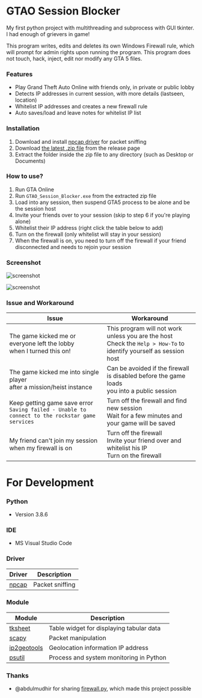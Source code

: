 # GTAO Session Blocker
My first python project with multithreading and subprocess with GUI tkinter.
I had enough of grievers in game!

This program writes, edits and deletes its own Windows Firewall rule, which will prompt for admin rights upon running the program.
This program does not touch, hack, inject, edit nor modify any GTA 5 files. 

### Features
* Play Grand Theft Auto Online with friends only, in private or public lobby
* Detects IP addresses in current session, with more details (lastseen, location)
* Whitelist IP addresses and creates a new firewall rule
* Auto saves/load and leave notes for whitelist IP list

### Installation
1. Download and install [npcap driver](https://nmap.org/npcap/) for packet sniffing
2. Download [the latest .zip file](https://github.com/fscene8/GTAO_Session_Blocker/releases) from the release page
3. Extract the folder inside the zip file to any directory (such as Desktop or Documents)

### How to use?
1. Run GTA Online
2. Run `GTAO_Session_Blocker.exe` from the extracted zip file
3. Load into any session, then suspend GTA5 process to be alone and be the session host
4. Invite your friends over to your session (skip to step 6 if you're playing alone)
5. Whitelist their IP address (right click the table below to add)
6. Turn on the firewall (only whitelist will stay in your session)
7. When the firewall is on, you need to turn off the firewall if your friend disconnected and needs to rejoin your session

### Screenshot
![screenshot](https://cdn.discordapp.com/attachments/489078888648015892/889070243178229770/Capture.PNG)

![screenshot](https://cdn.discordapp.com/attachments/489078888648015892/889070517917737001/Capture.PNG)

### Issue and Workaround
| Issue | Workaround |
|-------------|------------------------------------------|
| The game kicked me or everyone left the lobby<br> when I turned this on!  | This program will not work unless you are the host<br>Check the `Help > How-To` to identify yourself as session host |
| The game kicked me into single player<br>after a mission/heist instance | Can be avoided if the firewall is disabled before the game loads<br>you into a public session |
| Keep getting game save error<br>`Saving failed - Unable to connect to the rockstar game services` | Turn off the firewall and find new session<br>Wait for a few minutes and your game will be saved |
| My friend can't join my session when my firewall is on | Turn off the firewall<br>Invite your friend over and whitelist his IP<br>Turn on the firewall |

# For Development 

### Python
- Version 3.8.6

### IDE
- MS Visual Studio Code

### Driver
| Driver | Description |
|----|---|
| [npcap](https://nmap.org/npcap/) | Packet sniffing |

### Module

| Module | Description |
|-------------|------------------------------------------|
| [tksheet](https://github.com/ragardner/tksheet) | Table widget for displaying tabular data |
| [scapy](https://github.com/secdev/scapy) | Packet manipulation |
| [ip2geotools](https://github.com/tomas-net/ip2geotools) | Geolocation information IP address |
| [psutil](https://github.com/giampaolo/psutil) | Process and system monitoring in Python |

### Thanks
* @abdulmudhir for sharing [firewall.py](https://github.com/AbdulMudhir/GTA_V_Firewall_Public_Online/blob/master/firewall.py), which made this project possible
